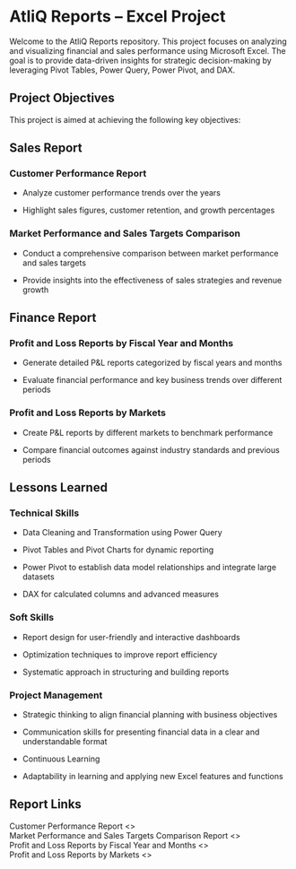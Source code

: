 # AtliQ Reports – Excel Project

Welcome to the AtliQ Reports repository. This project focuses on analyzing and visualizing financial and sales performance using Microsoft Excel. 
The goal is to provide data-driven insights for strategic decision-making by leveraging Pivot Tables, Power Query, Power Pivot, and DAX.

## Project Objectives
This project is aimed at achieving the following key objectives:

## Sales Report

### Customer Performance Report
+ Analyze customer performance trends over the years
- Highlight sales figures, customer retention, and growth percentages

### Market Performance and Sales Targets Comparison
+ Conduct a comprehensive comparison between market performance and sales targets
- Provide insights into the effectiveness of sales strategies and revenue growth

## Finance Report

### Profit and Loss Reports by Fiscal Year and Months
- Generate detailed P&L reports categorized by fiscal years and months
+ Evaluate financial performance and key business trends over different periods

### Profit and Loss Reports by Markets
- Create P&L reports by different markets to benchmark performance
+ Compare financial outcomes against industry standards and previous periods

## Lessons Learned

### Technical Skills
+ Data Cleaning and Transformation using Power Query
- Pivot Tables and Pivot Charts for dynamic reporting
+ Power Pivot to establish data model relationships and integrate large datasets
- DAX for calculated columns and advanced measures

### Soft Skills
+ Report design for user-friendly and interactive dashboards
- Optimization techniques to improve report efficiency
+ Systematic approach in structuring and building reports

### Project Management
+ Strategic thinking to align financial planning with business objectives
- Communication skills for presenting financial data in a clear and understandable format
+ Continuous Learning
- Adaptability in learning and applying new Excel features and functions

## Report Links
Customer Performance Report <>     
Market Performance and Sales Targets Comparison Report <>          
Profit and Loss Reports by Fiscal Year and Months <>          
Profit and Loss Reports by Markets <>           
